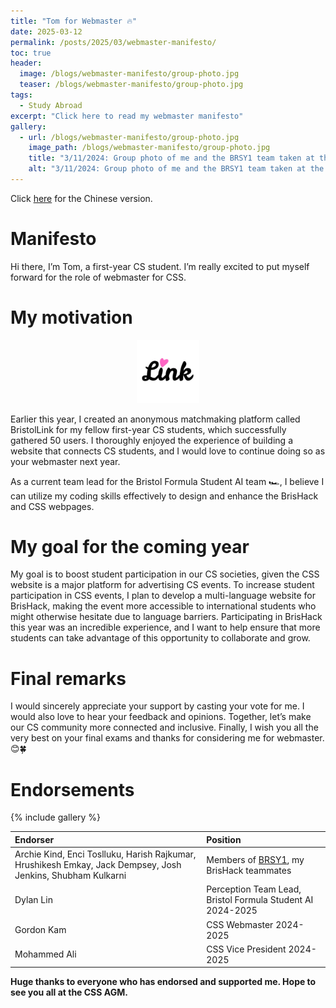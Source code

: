 ```yaml
---
title: "Tom for Webmaster 🔥"
date: 2025-03-12
permalink: /posts/2025/03/webmaster-manifesto/
toc: true 
header:
  image: /blogs/webmaster-manifesto/group-photo.jpg
  teaser: /blogs/webmaster-manifesto/group-photo.jpg
tags:
  - Study Abroad
excerpt: "Click here to read my webmaster manifesto"
gallery:
  - url: /blogs/webmaster-manifesto/group-photo.jpg
    image_path: /blogs/webmaster-manifesto/group-photo.jpg
    title: "3/11/2024: Group photo of me and the BRSY1 team taken at the CSS GameJam 2024"
    alt: "3/11/2024: Group photo of me and the BRSY1 team taken at the CSS GameJam 2024"
---
```


Click [here](/posts/2025/03/webmaster-manifesto-chinese/) for the Chinese version.

# Manifesto

Hi there, I’m Tom, a first-year CS student. I’m really excited to put myself forward for the role of webmaster for CSS.

# My motivation

<center><a href="https://bristollink.uk"><img class="link-logo" src="/images/projects/bristollink/logo.webp" width="20%"></a></center>

Earlier this year, I created an anonymous matchmaking platform called BristolLink for my fellow first-year CS students, which successfully gathered 50 users. I thoroughly enjoyed the experience of building a website that connects CS students, and I would love to continue doing so as your webmaster next year.

As a current team lead for the Bristol Formula Student AI team 🏎️, I believe I can utilize my coding skills effectively to design and enhance the BrisHack and CSS webpages.

# My goal for the coming year

My goal is to boost student participation in our CS societies, given the CSS website is a major platform for advertising CS events. To increase student participation in CSS events, I plan to develop a multi-language website for BrisHack, making the event more accessible to international students who might otherwise hesitate due to language barriers. Participating in BrisHack this year was an incredible experience, and I want to help ensure that more students can take advantage of this opportunity to collaborate and grow.

# Final remarks

I would sincerely appreciate your support by casting your vote for me. I would also love to hear your feedback and opinions. Together, let’s make our CS community more connected and inclusive. Finally, I wish you all the very best on your final exams and thanks for considering me for webmaster. 😊🍀

# Endorsements

<!-- <div style="position: relative; width: fit-content; margin: 20px auto; text-align: center;">
  <!-- Your original image -->
  <!-- <img src="/images/blogs/webmaster-manifesto/group-photo.jpg" width="50%" style="border-radius: 5px; box-shadow: 0 4px 10px rgba(0,0,0,0.2);" /> -->
<!-- </div> --> 

{% include gallery %}

| Endorser | Position |
| :--------------- | :--------------- | 
| Archie Kind, Enci Toslluku, Harish Rajkumar, Hrushikesh Emkay, Jack Dempsey, Josh Jenkins, Shubham Kulkarni | Members of [BRSY1](https://github.com/BRSY1), my BrisHack teammates |
| Dylan Lin | Perception Team Lead, Bristol Formula Student AI 2024-2025 |
| Gordon Kam | CSS Webmaster 2024-2025 |
| Mohammed Ali | CSS Vice President 2024-2025 |

**Huge thanks to everyone who has endorsed and supported me. Hope to see you all at the CSS AGM.**

<br/>
